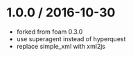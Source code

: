 
1.0.0 / 2016-10-30
==================

 * forked from foam 0.3.0
 * use superagent instead of hyperquest
 * replace simple_xml with xml2js

